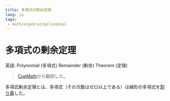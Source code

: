 ```yaml
---
title: 多項式の剰余定理
lang: ja
tags:
 - math/algebra2/polynomial
---
```

# 多項式の剰余定理
英語: Polynomial (多項式) Remainder (剰余) Theorem (定理)

> [CueMath](https://www.cuemath.com/algebra/remainder-theorem/)から翻訳した。

多項式剰余定理とは、多項式（その次数はゼロ以上である）は線形の多項式を[割り算](20230515-国際の言語の初等数学の単語.md)した。

